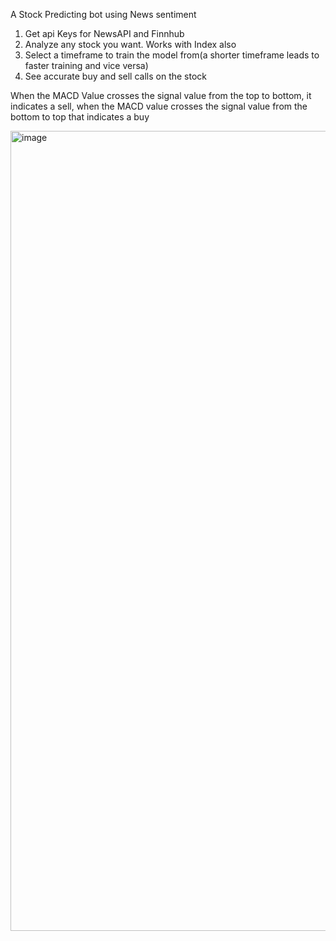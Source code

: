 A Stock Predicting bot using News sentiment

1. Get api Keys for NewsAPI and Finnhub
2. Analyze any stock you want. Works with Index also
3. Select a timeframe to train the model from(a shorter timeframe leads to faster training and vice versa)
4. See accurate buy and sell calls on the stock

When the MACD Value crosses the signal value from the top to bottom, it indicates a sell, when the MACD value crosses the signal value from the bottom to top that indicates a buy


<img width="1280" alt="image" src="https://github.com/user-attachments/assets/29d9cc1e-3de0-4fb7-b7fc-d43563a23b63" />

